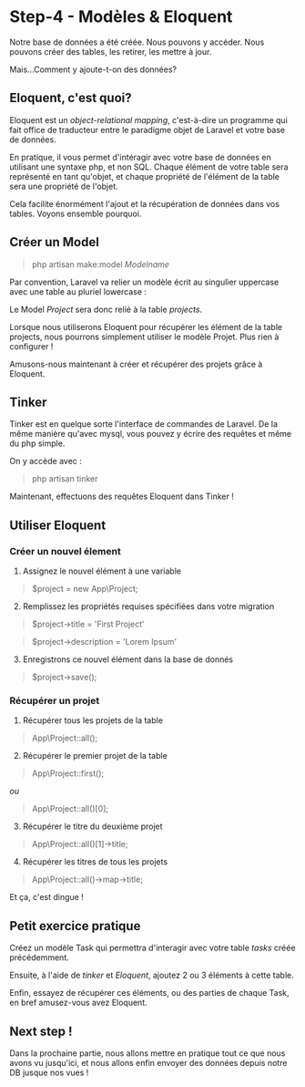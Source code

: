 # Step-4 - Modèles & Eloquent

Notre base de données a été créée. Nous pouvons y accéder. Nous pouvons créer des tables, les retirer, les mettre à jour.

Mais...Comment y ajoute-t-on des données? 

## Eloquent, c'est quoi?

Eloquent est un _object-relational mapping_, c'est-à-dire un programme qui fait office de traducteur entre le paradigme objet de Laravel et votre base de données.

En pratique, il vous permet d'intéragir avec votre base de données en utilisant une syntaxe php, et non SQL. Chaque élément de votre table sera représenté en tant qu'objet, et chaque propriété de l'élément de la table sera une propriété de l'objet.

Cela facilite énormément l'ajout et la récupération de données dans vos tables. Voyons ensemble pourquoi.

## Créer un Model

> php artisan make:model _Modelname_

Par convention, Laravel va relier un modèle écrit au singulier uppercase avec une table au pluriel lowercase :

Le Model _Project_ sera donc relié à la table _projects_.

Lorsque nous utiliserons Eloquent pour récupérer les élément de la table projects, nous pourrons simplement utiliser le modèle Projet. Plus rien à configurer !

Amusons-nous maintenant à créer et récupérer des projets grâce à Eloquent.

## Tinker

Tinker est en quelque sorte l'interface de commandes de Laravel. De la même manière qu'avec mysql, vous pouvez y écrire des requêtes et même du php simple.

On y accède avec :

> php artisan tinker

Maintenant, effectuons des requêtes Eloquent dans Tinker !

## Utiliser Eloquent

### Créer un nouvel élement

1. Assignez le nouvel élément à une variable
> $project = new App\Project;
2. Remplissez les propriétés requises spécifiées dans votre migration
> $project->title = 'First Project'

> $project->description = 'Lorem Ipsum'
3. Enregistrons ce nouvel élément dans la base de donnés
> $project->save();

### Récupérer un projet

1. Récupérer tous les projets de la table 
> App\Project::all();
2. Récupérer le premier projet de la table
> App\Project::first();

_ou_

> App\Project::all()[0];
3. Récupérer le titre du deuxième projet
> App\Project::all()[1]->title;
4. Récupérer les titres de tous les projets
> App\Project::all()->map->title;

Et ça, c'est dingue !

## Petit exercice pratique

Créez un modèle Task qui permettra d'interagir avec votre table _tasks_ créée précédemment.

Ensuite, à l'aide de _tinker_ et _Eloquent_, ajoutez 2 ou 3 éléments à cette table.

Enfin, essayez de récupérer ces éléments, ou des parties de chaque Task, en bref amusez-vous avez Eloquent.

## Next step !

Dans la prochaine partie, nous allons mettre en pratique tout ce que nous avons vu jusqu'ici, et nous allons enfin envoyer des données depuis notre DB jusque nos vues !